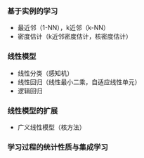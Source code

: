 ### 基于实例的学习

- 最近邻（1-NN），k近邻（k-NN）
- 密度估计（k近邻密度估计，核密度估计）

### 线性模型

- 线性分类（感知机）
- 线性回归（线性最小二乘，自适应线性单元）
- 逻辑回归

### 线性模型的扩展

- 广义线性模型（核方法）

### 学习过程的统计性质与集成学习



